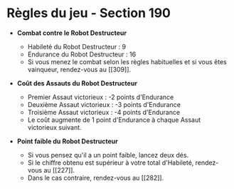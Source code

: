 # Règles du jeu - Section 190

- **Combat contre le Robot Destructeur**
  - Habileté du Robot Destructeur : 9
  - Endurance du Robot Destructeur : 16
  - Si vous menez le combat selon les règles habituelles et si vous êtes vainqueur, rendez-vous au [[309]].

- **Coût des Assauts du Robot Destructeur**
  - Premier Assaut victorieux : -2 points d'Endurance
  - Deuxième Assaut victorieux : -3 points d'Endurance
  - Troisième Assaut victorieux : -4 points d'Endurance
  - Le coût augmente de 1 point d'Endurance à chaque Assaut victorieux suivant.

- **Point faible du Robot Destructeur**
  - Si vous pensez qu'il a un point faible, lancez deux dés.
  - Si le chiffre obtenu est supérieur à votre total d'Habileté, rendez-vous au [[227]].
  - Dans le cas contraire, rendez-vous au [[282]].